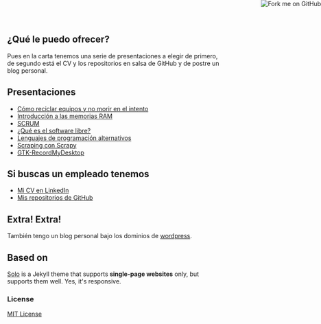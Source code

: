 ## ¿Qué le puedo ofrecer?

Pues en la carta tenemos una serie de presentaciones a elegir de primero, de segundo está el CV y los repositorios en salsa de GitHub y de postre un blog personal.

## Presentaciones
* [Cómo reciclar equipos y no morir en el intento](http://www.slideshare.net/seravb/cmo-reciclar-equipos-y-no-morir-en-el-intento)
* [Introducción a las memorias RAM](http://www.slideshare.net/seravb/memorias-ram)
* [SCRUM](http://www.slideshare.net/seravb/scrum-12877046)
* [¿Qué es el software libre?](http://www.slideshare.net/seravb/software-libre-10260035)
* [Lenguajes de programación alternativos](http://www.slideshare.net/seravb/lenguajes-programacionalternativos)
* [Scraping con Scrapy](http://www.slideshare.net/seravb/scraping)
* [GTK-RecordMyDesktop](http://www.slideshare.net/seravb/gtkrecordmydesktop)


## Si buscas un empleado tenemos
* [Mi CV en LinkedIn](es.linkedin.com/in/serafinvelezbarrera/)
* [Mis repositorios de GitHub](http://github.com/seravb)


## Extra! Extra!
También tengo un blog personal bajo los dominios de [wordpress](https://seravb.wordpress.com/).


## Based on
[Solo](http://chibicode.github.io/solo) is a Jekyll theme that supports **single-page websites** only, but supports them well. Yes, it's responsive.

### License
[MIT License](http://chibicode.mit-license.org/)

<a href="https://github.com/seravb/seravb.github.io"><img style="position: absolute; top: 0; right: 0; border: 0;" src="https://s3.amazonaws.com/github/ribbons/forkme_right_darkblue_121621.png" alt="Fork me on GitHub"></a>

